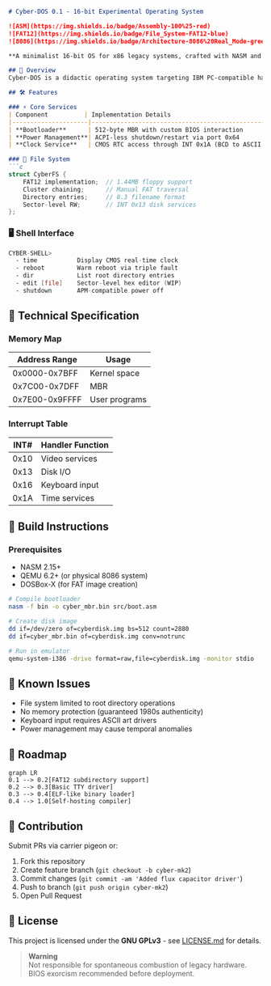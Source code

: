 ```markdown
# Cyber-DOS 0.1 - 16-bit Experimental Operating System

![ASM](https://img.shields.io/badge/Assembly-100%25-red)
![FAT12](https://img.shields.io/badge/File_System-FAT12-blue)
![8086](https://img.shields.io/badge/Architecture-8086%20Real_Mode-green)

**A minimalist 16-bit OS for x86 legacy systems, crafted with NASM and cosmic radiation.**

## 📜 Overview
Cyber-DOS is a didactic operating system targeting IBM PC-compatible hardware, implementing core system components from scratch. Designed for educational exploration of x86 real-mode programming and legacy system design.

## 🛠️ Features

### ⚡ Core Services
| Component          | Implementation Details                              |
|---------------------|-----------------------------------------------------|
| **Bootloader**      | 512-byte MBR with custom BIOS interaction            |
| **Power Management**| ACPI-less shutdown/restart via port 0x64             |
| **Clock Service**   | CMOS RTC access through INT 0x1A (BCD to ASCII conversion) |

### 📁 File System
```c
struct CyberFS {
    FAT12 implementation;  // 1.44MB floppy support
    Cluster chaining;      // Manual FAT traversal
    Directory entries;     // 8.3 filename format
    Sector-level RW;       // INT 0x13 disk services
};
```

### 🖥️ Shell Interface
```asm
CYBER-SHELL> 
  - time           Display CMOS real-time clock
  - reboot         Warm reboot via triple fault
  - dir            List root directory entries
  - edit [file]    Sector-level hex editor (WIP)
  - shutdown       APM-compatible power off
```

## 🧩 Technical Specification

### Memory Map
| Address Range     | Usage                   |
|-------------------|-------------------------|
| 0x0000-0x7BFF    | Kernel space            |
| 0x7C00-0x7DFF    | MBR                     |
| 0x7E00-0x9FFFF    | User programs           |

### Interrupt Table
| INT# | Handler Function         |
|------|--------------------------|
| 0x10 | Video services           |
| 0x13 | Disk I/O                 |
| 0x16 | Keyboard input           |
| 0x1A | Time services            |

## 🚀 Build Instructions

### Prerequisites
- NASM 2.15+
- QEMU 6.2+ (or physical 8086 system)
- DOSBox-X (for FAT image creation)

```bash
# Compile bootloader
nasm -f bin -o cyber_mbr.bin src/boot.asm

# Create disk image
dd if=/dev/zero of=cyberdisk.img bs=512 count=2880
dd if=cyber_mbr.bin of=cyberdisk.img conv=notrunc

# Run in emulator
qemu-system-i386 -drive format=raw,file=cyberdisk.img -monitor stdio
```

## 📌 Known Issues
- File system limited to root directory operations
- No memory protection (guaranteed 1980s authenticity)
- Keyboard input requires ASCII art drivers
- Power management may cause temporal anomalies

## 🌌 Roadmap
```mermaid
graph LR
0.1 --> 0.2[FAT12 subdirectory support]
0.2 --> 0.3[Basic TTY driver]
0.3 --> 0.4[ELF-like binary loader]
0.4 --> 1.0[Self-hosting compiler]
```

## 🤝 Contribution
Submit PRs via carrier pigeon or:
1. Fork this repository
2. Create feature branch (`git checkout -b cyber-mk2`)
3. Commit changes (`git commit -am 'Added flux capacitor driver'`)
4. Push to branch (`git push origin cyber-mk2`)
5. Open Pull Request

## 📄 License
This project is licensed under the **GNU GPLv3** - see [LICENSE.md](LICENSE) for details.

> **Warning**  
> Not responsible for spontaneous combustion of legacy hardware.  
> BIOS exorcism recommended before deployment.
```
